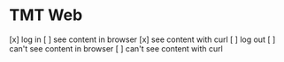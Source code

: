 # TMT Web

[x] log in
[ ] see content in browser
[x] see content with curl
[ ] log out
[ ] can't see content in browser
[ ] can't see content with curl
